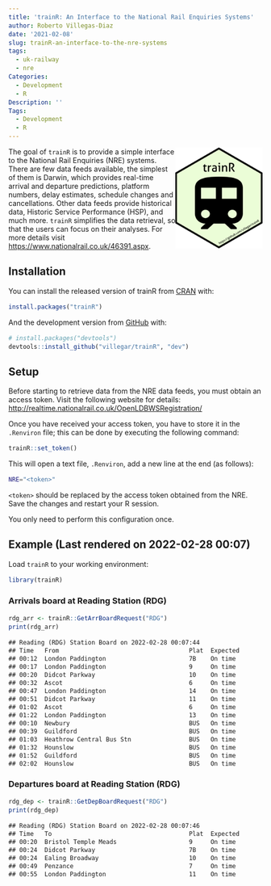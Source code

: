 ```yaml
---
title: 'trainR: An Interface to the National Rail Enquiries Systems'
author: Roberto Villegas-Diaz
date: '2021-02-08'
slug: trainR-an-interface-to-the-nre-systems
tags:
  - uk-railway
  - nre
Categories:
  - Development
  - R
Description: ''
Tags:
  - Development
  - R
---
```


<img src="https://raw.githubusercontent.com/villegar/trainR/main/inst/images/logo.png" alt="logo" align="right" height=200px/>

The goal of `trainR` is to provide a simple interface to the 
National Rail Enquiries (NRE) systems. There are few data feeds 
available, the simplest of them is Darwin, which provides real-time 
arrival and departure predictions, platform numbers, delay estimates, 
schedule changes and cancellations. Other data feeds provide historical 
data, Historic Service Performance (HSP), and much more. `trainR` 
simplifies the data retrieval, so that the users can focus on their 
analyses. For more details visit 
https://www.nationalrail.co.uk/46391.aspx.

## Installation

You can install the released version of trainR from [CRAN](https://CRAN.R-project.org) with:

``` r
install.packages("trainR")
```

And the development version from [GitHub](https://github.com/) with:

``` r
# install.packages("devtools")
devtools::install_github("villegar/trainR", "dev")
```

## Setup
Before starting to retrieve data from the NRE data feeds, you must obtain an access token. 
Visit the following website for details: http://realtime.nationalrail.co.uk/OpenLDBWSRegistration/

Once you have received your access token, you have to store it in the `.Renviron` file; this can be 
done by executing the following command:


```r
trainR::set_token()
```

This will open a text file, `.Renviron`, add a new line at the end (as follows):

```bash
NRE="<token>"
```

`<token>` should be replaced by the access token obtained from the NRE. Save the changes and restart 
your R session.

You only need to perform this configuration once.

## Example (Last rendered on 2022-02-28 00:07)

Load `trainR` to your working environment:

```r
library(trainR)
```

### Arrivals board at Reading Station (RDG)


```r
rdg_arr <- trainR::GetArrBoardRequest("RDG")
print(rdg_arr)
```

```
## Reading (RDG) Station Board on 2022-02-28 00:07:44
## Time   From                                    Plat  Expected
## 00:12  London Paddington                       7B    On time
## 00:17  London Paddington                       9     On time
## 00:20  Didcot Parkway                          10    On time
## 00:32  Ascot                                   6     On time
## 00:47  London Paddington                       14    On time
## 00:51  Didcot Parkway                          11    On time
## 01:02  Ascot                                   6     On time
## 01:22  London Paddington                       13    On time
## 00:10  Newbury                                 BUS   On time
## 00:39  Guildford                               BUS   On time
## 01:03  Heathrow Central Bus Stn                BUS   On time
## 01:32  Hounslow                                BUS   On time
## 01:52  Guildford                               BUS   On time
## 02:02  Hounslow                                BUS   On time
```

### Departures board at Reading Station (RDG)


```r
rdg_dep <- trainR::GetDepBoardRequest("RDG")
print(rdg_dep)
```

```
## Reading (RDG) Station Board on 2022-02-28 00:07:46
## Time   To                                      Plat  Expected
## 00:20  Bristol Temple Meads                    9     On time
## 00:24  Didcot Parkway                          7B    On time
## 00:24  Ealing Broadway                         10    On time
## 00:49  Penzance                                7     On time
## 00:55  London Paddington                       11    On time
```
